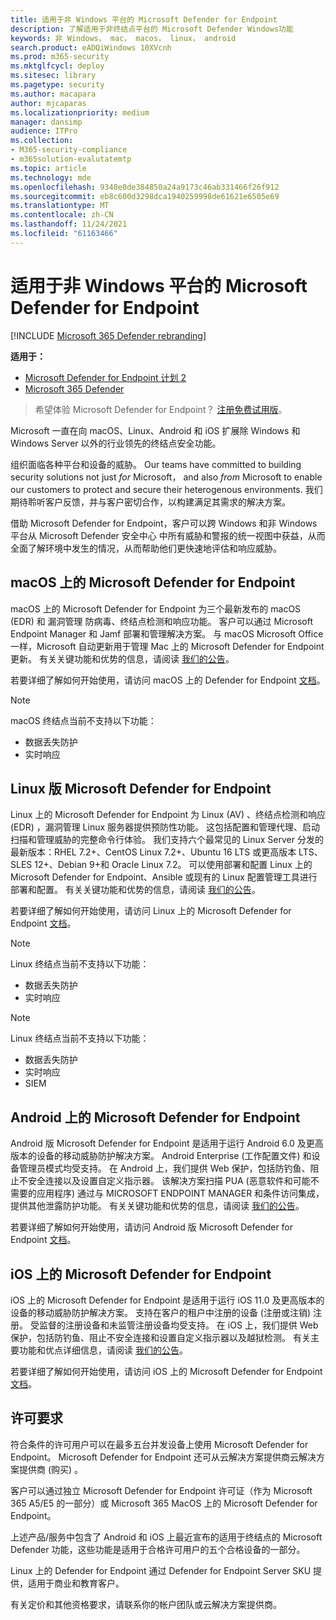 ```yaml
---
title: 适用于非 Windows 平台的 Microsoft Defender for Endpoint
description: 了解适用于非终结点平台的 Microsoft Defender Windows功能
keywords: 非 Windows， mac， macos， linux， android
search.product: eADQiWindows 10XVcnh
ms.prod: m365-security
ms.mktglfcycl: deploy
ms.sitesec: library
ms.pagetype: security
ms.author: macapara
author: mjcaparas
ms.localizationpriority: medium
manager: dansimp
audience: ITPro
ms.collection:
- M365-security-compliance
- m365solution-evalutatemtp
ms.topic: article
ms.technology: mde
ms.openlocfilehash: 9348e0de384850a24a9173c46ab331466f26f912
ms.sourcegitcommit: eb8c600d3298dca1940259998de61621e6505e69
ms.translationtype: MT
ms.contentlocale: zh-CN
ms.lasthandoff: 11/24/2021
ms.locfileid: "61163466"
---
```

# <a name="microsoft-defender-for-endpoint-for-non-windows-platforms"></a>适用于非 Windows 平台的 Microsoft Defender for Endpoint

[!INCLUDE [Microsoft 365 Defender rebranding](../../includes/microsoft-defender.md)]

**适用于：**
- [Microsoft Defender for Endpoint 计划 2](https://go.microsoft.com/fwlink/p/?linkid=2154037)
- [Microsoft 365 Defender](https://go.microsoft.com/fwlink/?linkid=2118804)

> 希望体验 Microsoft Defender for Endpoint？ [注册免费试用版](https://signup.microsoft.com/create-account/signup?products=7f379fee-c4f9-4278-b0a1-e4c8c2fcdf7e&ru=https://aka.ms/MDEp2OpenTrial?ocid=docs-wdatp-exposedapis-abovefoldlink)。

Microsoft 一直在向 macOS、Linux、Android 和 iOS 扩展除 Windows 和 Windows Server 以外的行业领先的终结点安全功能。

组织面临各种平台和设备的威胁。 Our teams have committed to building security solutions not just *for* Microsoft， and also *from* Microsoft to enable our customers to protect and secure their heterogenous environments. 我们期待聆听客户反馈，并与客户密切合作，以构建满足其需求的解决方案。

借助 Microsoft Defender for Endpoint，客户可以跨 Windows 和非 Windows 平台从 Microsoft Defender 安全中心 中所有威胁和警报的统一视图中获益，从而全面了解环境中发生的情况，从而帮助他们更快速地评估和响应威胁。

## <a name="microsoft-defender-for-endpoint-on-macos"></a>macOS 上的 Microsoft Defender for Endpoint

macOS 上的 Microsoft Defender for Endpoint 为三个最新发布的 macOS (EDR) 和 漏洞管理 防病毒、终结点检测和响应功能。 客户可以通过 Microsoft Endpoint Manager 和 Jamf 部署和管理解决方案。 与 macOS Microsoft Office一样，Microsoft 自动更新用于管理 Mac 上的 Microsoft Defender for Endpoint 更新。 有关关键功能和优势的信息，请阅读 [我们的公告](https://techcommunity.microsoft.com/t5/microsoft-defender-atp/bg-p/MicrosoftDefenderATPBlog/label-name/macOS)。

若要详细了解如何开始使用，请访问 macOS 上的 Defender for Endpoint [文档](microsoft-defender-endpoint-mac.md)。

> [!NOTE]
> macOS 终结点当前不支持以下功能：
>
> - 数据丢失防护
> - 实时响应

## <a name="microsoft-defender-for-endpoint-on-linux"></a>Linux 版 Microsoft Defender for Endpoint

Linux 上的 Microsoft Defender for Endpoint 为 Linux (AV) 、终结点检测和响应 (EDR) ，漏洞管理 Linux 服务器提供预防性功能。 这包括配置和管理代理、启动扫描和管理威胁的完整命令行体验。 我们支持六个最常见的 Linux Server 分发的最新版本：RHEL 7.2+、CentOS Linux 7.2+、Ubuntu 16 LTS 或更高版本 LTS、SLES 12+、Debian 9+和 Oracle Linux 7.2。 可以使用部署和配置 Linux 上的 Microsoft Defender for Endpoint、Ansible 或现有的 Linux 配置管理工具进行部署和配置。 有关关键功能和优势的信息，请阅读 [我们的公告](https://techcommunity.microsoft.com/t5/microsoft-defender-atp/bg-p/MicrosoftDefenderATPBlog/label-name/Linux)。

若要详细了解如何开始使用，请访问 Linux 上的 Microsoft Defender for Endpoint [文档](microsoft-defender-endpoint-linux.md)。

> [!NOTE]
> Linux 终结点当前不支持以下功能：
>
> - 数据丢失防护
> - 实时响应

> [!NOTE]
> Linux 终结点当前不支持以下功能：
>
> - 数据丢失防护
> - 实时响应
> - SIEM

## <a name="microsoft-defender-for-endpoint-on-android"></a>Android 上的 Microsoft Defender for Endpoint

Android 版 Microsoft Defender for Endpoint 是适用于运行 Android 6.0 及更高版本的设备的移动威胁防护解决方案。 Android Enterprise (工作配置文件) 和设备管理员模式均受支持。 在 Android 上，我们提供 Web 保护，包括防钓鱼、阻止不安全连接以及设置自定义指示器。 该解决方案扫描 PUA (恶意软件和可能不需要的应用程序) 通过与 MICROSOFT ENDPOINT MANAGER 和条件访问集成，提供其他泄露防护功能。 有关关键功能和优势的信息，请阅读 [我们的公告](https://techcommunity.microsoft.com/t5/microsoft-defender-atp/bg-p/MicrosoftDefenderATPBlog/label-name/Android)。

若要详细了解如何开始使用，请访问 Android 版 Microsoft Defender for Endpoint [文档](microsoft-defender-endpoint-android.md)。

## <a name="microsoft-defender-for-endpoint-on-ios"></a>iOS 上的 Microsoft Defender for Endpoint

iOS 上的 Microsoft Defender for Endpoint 是适用于运行 iOS 11.0 及更高版本的设备的移动威胁防护解决方案。 支持在客户的租户中注册的设备 (注册或注销) 注册。 受监督的注册设备和未监管注册设备均受支持。 在 iOS 上，我们提供 Web 保护，包括防钓鱼、阻止不安全连接和设置自定义指示器以及越狱检测。 有关主要功能和优点详细信息，请阅读 [我们的公告](https://techcommunity.microsoft.com/t5/microsoft-defender-for-endpoint/bg-p/MicrosoftDefenderATPBlog/label-name/iOS)。

若要详细了解如何开始使用，请访问 iOS 上的 Microsoft Defender for Endpoint [文档](microsoft-defender-endpoint-ios.md)。

## <a name="licensing-requirements"></a>许可要求

符合条件的许可用户可以在最多五台并发设备上使用 Microsoft Defender for Endpoint。 Microsoft Defender for Endpoint 还可从云解决方案提供商云解决方案提供商 (购买) 。

客户可以通过独立 Microsoft Defender for Endpoint 许可证（作为 Microsoft 365 A5/E5 的一部分）或 Microsoft 365 MacOS 上的 Microsoft Defender for Endpoint。

上述产品/服务中包含了 Android 和 iOS 上最近宣布的适用于终结点的 Microsoft Defender 功能，这些功能是适用于合格许可用户的五个合格设备的一部分。

Linux 上的 Defender for Endpoint 通过 Defender for Endpoint Server SKU 提供，适用于商业和教育客户。

有关定价和其他资格要求，请联系你的帐户团队或云解决方案提供商。
